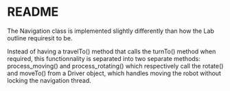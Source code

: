 # README

The Navigation class is implemented slightly differently than how the Lab outline requiresit to be.

Instead of having a travelTo() method that calls the turnTo() method when required, this functionnality is separated into two separate methods: process_moving() and process_rotating() which respectively call the rotate() and moveTo() from a Driver object, which handles moving the robot without locking the navigation thread.
